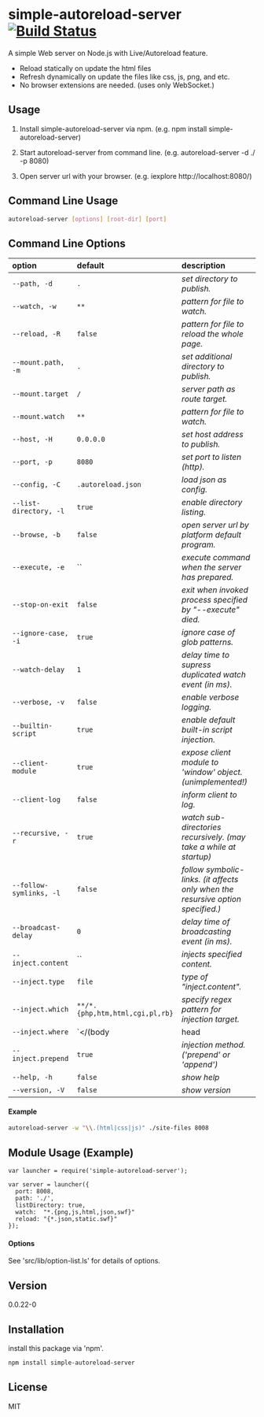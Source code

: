 simple-autoreload-server [![Build Status](https://travis-ci.org/cytb/simple-autoreload-server.png?branch=master)](https://travis-ci.org/cytb/simple-autoreload-server)
========================

A simple Web server on Node.js with Live/Autoreload feature.
  - Reload statically on update the html files
  - Refresh dynamically on update the files like css, js, png, and etc.
  - No browser extensions are needed. (uses only WebSocket.)

Usage
----
  1. Install simple-autoreload-server via npm.
     (e.g. npm install simple-autoreload-server)

  2. Start autoreload-server from command line.
     (e.g. autoreload-server -d ./ -p 8080)

  3. Open server url with your browser.
     (e.g. iexplore http://localhost:8080/)

Command Line Usage
----
```sh
autoreload-server [options] [root-dir] [port]
```

Command Line Options
----

option | default | description
:--- | :--- | :---
`--path, -d` | `.` | _set directory to publish._
`--watch, -w` | `**` | _pattern for file to watch._
`--reload, -R` | `false` | _pattern for file to reload the whole page._
`--mount.path, -m` | `.` | _set additional directory to publish._
`--mount.target` | `/` | _server path as route target._
`--mount.watch` | `**` | _pattern for file to watch._
`--host, -H` | `0.0.0.0` | _set host address to publish._
`--port, -p` | `8080` | _set port to listen (http)._
`--config, -C` | `.autoreload.json` | _load json as config._
`--list-directory, -l` | `true` | _enable directory listing._
`--browse, -b` | `false` | _open server url by platform default program._
`--execute, -e` | `` | _execute command when the server has prepared._
`--stop-on-exit` | `false` | _exit when invoked process specified by "--execute" died._
`--ignore-case, -i` | `true` | _ignore case of glob patterns._
`--watch-delay` | `1` | _delay time to supress duplicated watch event (in ms)._
`--verbose, -v` | `false` | _enable verbose logging._
`--builtin-script` | `true` | _enable default built-in script injection._
`--client-module` | `true` | _expose client module to 'window' object.  (unimplemented!)_
`--client-log` | `false` | _inform client to log._
`--recursive, -r` | `true` | _watch sub-directories recursively. (may take a while at startup)_
`--follow-symlinks, -l` | `false` | _follow symbolic-links. (it affects only when the resursive option specified.)_
`--broadcast-delay` | `0` | _delay time of broadcasting event (in ms)._
`--inject.content` | `` | _injects specified content._
`--inject.type` | `file` | _type of "inject.content"._
`--inject.which` | `**/*.{php,htm,html,cgi,pl,rb}` | _specify regex pattern for injection target._
`--inject.where` | `</(body|head|html)>` | _specify regex string where to inject._
`--inject.prepend` | `true` | _injection method. ('prepend' or 'append')_
`--help, -h` | `false` | _show help_
`--version, -V` | `false` | _show version_



#### Example

```sh
autoreload-server -w "\\.(html|css|js)" ./site-files 8008
```

Module Usage (Example)
----
```
var launcher = require('simple-autoreload-server');

var server = launcher({
  port: 8008,
  path: './',
  listDirectory: true,
  watch:  "*.{png,js,html,json,swf}"
  reload: "{*.json,static.swf}"
});
```

#### Options

See 'src/lib/option-list.ls' for details of options.


Version
----
0.0.22-0

Installation
--------------
install this package via 'npm'.

```sh
npm install simple-autoreload-server
```

License
----
MIT

[simple-autoreload-server]:https://github.com/cytb/simple-autoreload-server

